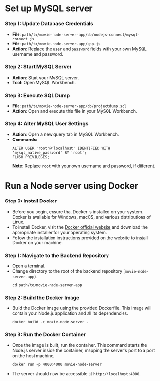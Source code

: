 # Set up MySQL server

### Step 1: Update Database Credentials
- **File**: `path/to/movie-node-server-app/db/nodejs-connect/mysql-connect.js`
- **File**: `path/to/movie-node-server-app/app.js`
- **Action**: Replace the `user` and `password` fields with your own MySQL username and password.

### Step 2: Start MySQL Server
- **Action**: Start your MySQL server.
- **Tool**: Open MySQL Workbench.

### Step 3: Execute SQL Dump
- **File**: `path/to/movie-node-server-app/db/projectdump.sql`
- **Action**: Open and execute this file in your MySQL Workbench.

### Step 4: Alter MySQL User Settings
- **Action**: Open a new query tab in MySQL Workbench.
- **Commands**:
  ```
  ALTER USER 'root'@'localhost' IDENTIFIED WITH 'mysql_native_password' BY 'root';
  FLUSH PRIVILEGES;
  ```
  **Note**: Replace `root` with your own username and password, if different.



# Run a Node server using Docker

### Step 0: Install Docker
- Before you begin, ensure that Docker is installed on your system. Docker is available for Windows, macOS, and various distributions of Linux.
- To install Docker, visit the [Docker official website](https://www.docker.com/get-started) and download the appropriate installer for your operating system.
- Follow the installation instructions provided on the website to install Docker on your machine.

### Step 1: Navigate to the Backend Repository
- Open a terminal.
- Change directory to the root of the backend repository (`movie-node-server-app`).
  ```
  cd path/to/movie-node-server-app
  ```

### Step 2: Build the Docker Image
- Build the Docker image using the provided Dockerfile. This image will contain your Node.js application and all its dependencies.
  ```
  docker build -t movie-node-server .
  ```

### Step 3: Run the Docker Container
- Once the image is built, run the container. This command starts the Node.js server inside the container, mapping the server's port to a port on the host machine.
  ```
  docker run -p 4000:4000 movie-node-server
  ```
- The server should now be accessible at `http://localhost:4000`.